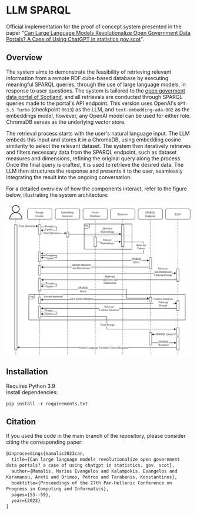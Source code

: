 # LLM SPARQL
Official implementation for the proof of concept system presented in the paper "[Can Large Language Models Revolutionalize Open Government Data Portals? A Case of Using ChatGPT in statistics.gov.scot](https://doi.org/10.1145/3635059.3635068)".  

## Overview
The system aims to demonstrate the feasibility of retrieving relevant information from a remote RDF cube-based database by executing meaningful SPARQL queries, through the use of large language models, in response to user questions. The system is tailored to the [open goverment data portal of Scotland](https://statistics.gov.scot/sparql), and all retrievals are conducted through SPARQL queries made to the portal's API endpoint. This version uses OpenAI's `GPT-3.5 Turbo` (checkpoint `0613`) as the LLM, and  `text-embedding-ada-002` as the embeddings model, however, any OpenAI model can be used for either role. ChromaDB serves as the underlying vector store.  

The retrieval process starts with the user's natural language input. The LLM embeds this input and stores it in a ChromaDB, using embedding cosine similarity to select the relevant dataset. The system then iteratively retrieves and filters necessary data from the SPARQL endpoint, such as dataset measures and dimensions, refining the original query along the process. Once the final query is crafted, it is used to retrieve the desired data. The LLM then structures the response and presents it to the user, seamlessly integrating the result into the ongoing conversation.

For a detailed overview of how the components interact, refer to the figure below, illustrating the system architecture:

<img src="images/seq_uml.png">

## Installation
Requires Python 3.9  
Install dependencies:
```
pip install -r requirements.txt
```

## Citation
If you used the code in the main branch of the repository, please consider citing the corresponding paper:

```
@inproceedings{mamalis2023can,
  title={Can large language models revolutionalize open government data portals? a case of using chatgpt in statistics. gov. scot},
  author={Mamalis, Marios Evangelos and Kalampokis, Evangelos and Karamanou, Areti and Brimos, Petros and Tarabanis, Konstantinos},
  booktitle={Proceedings of the 27th Pan-Hellenic Conference on Progress in Computing and Informatics},
  pages={53--59},
  year={2023}
}
```
